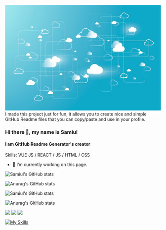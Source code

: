 <img src="https://github.com/samiul1970/samiul1970/blob/main/cloud.jpg" width="1000" height="340">
I made this project just for fun, it allows you to create nice and simple GitHub Readme files that you can copy/paste and use in your profile.


### Hi there 👋, my name is Samiul
#### I am GitHub Readme Generator's creator

Skills: VUE JS / REACT / JS / HTML / CSS

- 🔭 I’m currently working on this page. 

![Samiul's GitHub stats](https://github-readme-stats.vercel.app/api?username=samiul1970&show_icons=true&theme=radical)

![Anurag's GitHub stats](https://github-readme-stats.vercel.app/api?username=samiul1970&hide=contribs,prs)

![Samiul's GitHub stats](https://github-readme-stats.vercel.app/api?username=samiul1970&show_icons=true&theme=radical)

![Anurag's GitHub stats](https://github-readme-stats.vercel.app/api?username=samiul1970&show_icons=true)

<div>
<img align=top img src="https://img.shields.io/badge/Udemy-EC5252?style=for-the-badge&logo=Udemy&logoColor=white" >
<img align=top img src="https://img.shields.io/badge/Amazon_AWS-FF9900?style=for-the-badge&logo=amazonaws&logoColor=white" >
<img align=top img src="  https://img.shields.io/badge/Terraform-7B42BC?style=for-the-badge&logo=terraform&logoColor=white" >
<div>

 [![My Skills](https://skillicons.dev/icons?i=aws,gcp,azure,react,vue,flutter&perline=3)](https://skillicons.dev)

  
